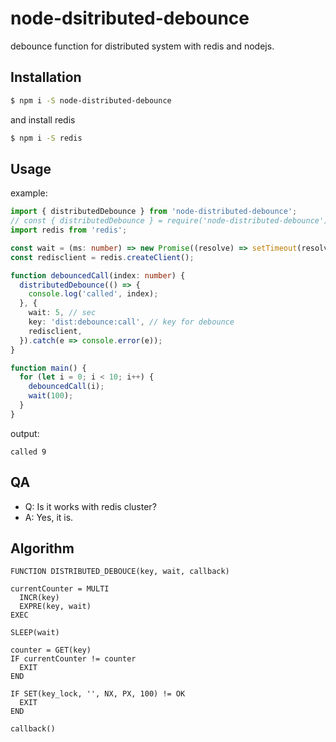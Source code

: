 # node-dsitributed-debounce

debounce function for distributed system with redis and nodejs.

## Installation

```sh
$ npm i -S node-distributed-debounce
```

and install redis

```sh
$ npm i -S redis
```

## Usage

example:

```ts
import { distributedDebounce } from 'node-distributed-debounce';
// const { distributedDebounce } = require('node-distributed-debounce');
import redis from 'redis';

const wait = (ms: number) => new Promise((resolve) => setTimeout(resolve, ms));
const redisclient = redis.createClient();

function debouncedCall(index: number) {
  distributedDebounce(() => {
    console.log('called', index);
  }, {
    wait: 5, // sec
    key: 'dist:debounce:call', // key for debounce
    redisclient,
  }).catch(e => console.error(e));
}

function main() {
  for (let i = 0; i < 10; i++) {
    debouncedCall(i);
    wait(100);
  }
}

```

output:

```
called 9
```


## QA

- Q: Is it works with redis cluster?
- A: Yes, it is.

## Algorithm

```
FUNCTION DISTRIBUTED_DEBOUCE(key, wait, callback)

currentCounter = MULTI
  INCR(key)
  EXPRE(key, wait)
EXEC

SLEEP(wait)

counter = GET(key)
IF currentCounter != counter
  EXIT
END

IF SET(key_lock, '', NX, PX, 100) != OK
  EXIT
END

callback()
```


